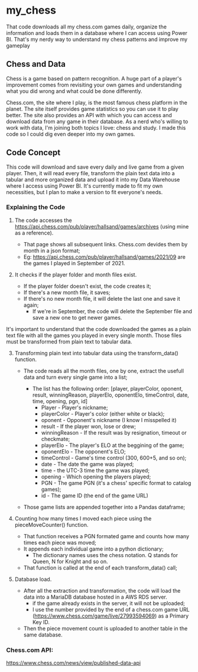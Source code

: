 # my_chess
That code downloads all my chess.com games daily, organize the information and loads them in a database where I can access using Power BI. That's my nerdy way to understand my chess patterns and improve my gameplay

## Chess and Data

Chess is a game based on pattern recognition. A huge part of a player's improvement comes from revisiting your own games and understanding what you did wrong and what could be done differently.

Chess.com, the site where I play, is the most famous chess platform in the planet. The site itself provides game statistics so you can use it to play better. The site also provides an API with which you can access and download data from any game in their database. As a nerd who's willing to work with data, I'm joining both topics I love: chess and study. I made this code so I could dig even deeper into my own games.

## Code Concept

This code will download and save every daily and live game from a given player. Then, it will read every file, transform the plain text data into a tabular and more organized data and upload it into my Data Warehouse where I access using Power BI. It's currently made to fit my own necessities, but I plan to make a version to fit everyone's needs.

### Explaining the Code

1. The code accesses the https://api.chess.com/pub/player/hallsand/games/archives (using mine as a reference).
    - That page shows all subsequent links. Chess.com devides them by month in a json format;
    - Eg: https://api.chess.com/pub/player/hallsand/games/2021/09 are the games I played in September of 2021.
  
2. It checks if the player folder and month files exist.
    - If the player folder doesn't exist, the code creates it;
    - If there's a new month file, it saves;
    - If there's no new month file, it will delete the last one and save it again;
       - If we're in September, the code will delete the September file and save a new one to get newer games.

It's important to understand that the code downloaded the games as a plain text file with all the games you played in every single month. Those files must be transformed from plain text to tabular data.
      
3. Transforming plain text into tabular data using the transform_data() function.
    - The code reads all the month files, one by one, extract the usefull data and turn every single game into a list;
       - The list has the following order: [player, playerColor, oponent, result, winningReason, playerElo, oponentElo, timeControl, date, time, opening, pgn, id]
           - Player - Player's nickname;
           - playerColor - Player's color (either white or black);
           - oponent - Opponent's nickname (I know I misspelled it)
           - result - If the player won, lose or drew;
           - winningReason - If the result was by resignation, timeout or checkmate;
           - playerElo - The player's ELO at the beggining of the game;
           - oponentElo - The opponent's ELO;
           - timeControl - Game's time control (300, 600+5, and so on);
           - date - The date the game was played;
           - time - the UTC-3 time the game was played;
           - opening - Which opening the players played;
           - PGN - The game PGN (it's a chess' specific format to catalog games);
           - id - The game ID (the end of the game URL)
                   
    - Those game lists are appended together into a Pandas dataframe;

4. Counting how many times I moved each piece using the pieceMoveCounter() function.
    - That function receives a PGN formated game and counts how many times each piece was moved;
    - It appends each individual game into a python dictionary; 
       - The dictionary names uses the chess notation. Q stands for Queen, N for Knight and so on.
    - That function is called at the end of each transform_data() call;
    
5. Database load.
    - After all the extraction and transformation, the code will load the data into a MariaDB database hosted in a AWS RDS server.
       - if the game already exists in the server, it will not be uploaded;
       - I use the number provided by the end of a chess.com game URL (https://www.chess.com/game/live/27993594069) as a Primary Key ID.
    - Then the piece movement count is uploaded to another table in the same database.

### Chess.com API:

https://www.chess.com/news/view/published-data-api
